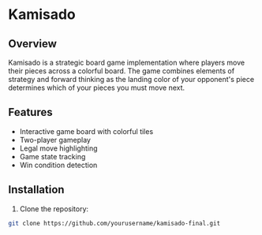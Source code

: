 # Kamisado

## Overview

Kamisado is a strategic board game implementation where players move their pieces across a colorful board. The game combines elements of strategy and forward thinking as the landing color of your opponent's piece determines which of your pieces you must move next.

## Features

- Interactive game board with colorful tiles
- Two-player gameplay
- Legal move highlighting
- Game state tracking
- Win condition detection

## Installation

1. Clone the repository:

```bash
git clone https://github.com/yourusername/kamisado-final.git
```

